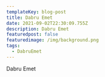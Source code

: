 ```yaml
---
templateKey: blog-post
title: Dabru Emet
date: 2021-09-02T22:30:09.755Z
description: Dabru Emet
featuredpost: false
featuredimage: /img/background.png
tags:
  - DabruEmet
---
```

Dabru Emet
